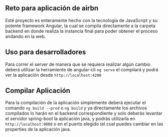 ## Reto para aplicación de airbn

Esté proyecto es enteramente hecho con la tecnología de JavaScript y su potente framework Angular, la cual se compila directamente a la carpeta backend en donde realiza la instancia final para poder obtener el proceso andando en la web.

## Uso para desarrolladores

Para correr el server de manera que se requiera realizar algún cambio deberá utilizar la herramiente de angular-cli 
`ng serve` el compilará y podrá ver la aplicación desde `http://localhost:4200`

## Compilar Aplicación

Para la compilación de la aplicación simplemente deberá ejecutar el comando `ng build --prod` o `ng build` y ya directamente los archivos compilados lo harán en el backend correspondiente y solo deberás levantar el servidor spring-boot la aplicación java, y podrás utilizarla en `http://localhost:9000` o en el puerto elegido (el cual puedes cambiar en las properties de la aplicación java.
